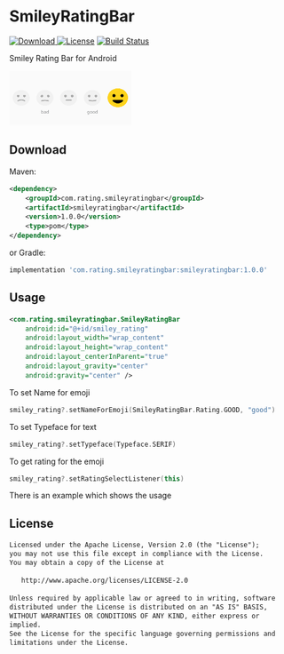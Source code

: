 SmileyRatingBar
===============
[ ![Download](https://api.bintray.com/packages/vaibhavbhandula/Maven/SmileyRatingBar/images/download.svg) ](https://bintray.com/vaibhavbhandula/Maven/SmileyRatingBar/_latestVersion) [![License](http://img.shields.io/:license-apache-blue.svg)](LICENSE) [![Build Status](https://travis-ci.org/vaibhavbhandula/SmileyRatingBar.svg?branch=master)](https://travis-ci.org/vaibhavbhandula/SmileyRatingBar)

Smiley Rating Bar for Android

![](rating.gif)

Download
--------

Maven:
```xml
<dependency>
    <groupId>com.rating.smileyratingbar</groupId>
    <artifactId>smileyratingbar</artifactId>
    <version>1.0.0</version>
    <type>pom</type>
</dependency>
```
or Gradle:
```groovy
implementation 'com.rating.smileyratingbar:smileyratingbar:1.0.0'
```
Usage
-----

```xml
<com.rating.smileyratingbar.SmileyRatingBar
    android:id="@+id/smiley_rating"
    android:layout_width="wrap_content"
    android:layout_height="wrap_content"
    android:layout_centerInParent="true"
    android:layout_gravity="center"
    android:gravity="center" />
```

To set Name for emoji

```kotlin
smiley_rating?.setNameForEmoji(SmileyRatingBar.Rating.GOOD, "good")
```

To set Typeface for text

```kotlin
smiley_rating?.setTypeface(Typeface.SERIF)
```

To get rating for the emoji
```kotlin
smiley_rating?.setRatingSelectListener(this)
```

There is an example which shows the usage

License
-------

    Licensed under the Apache License, Version 2.0 (the "License");
    you may not use this file except in compliance with the License.
    You may obtain a copy of the License at

       http://www.apache.org/licenses/LICENSE-2.0

    Unless required by applicable law or agreed to in writing, software
    distributed under the License is distributed on an "AS IS" BASIS,
    WITHOUT WARRANTIES OR CONDITIONS OF ANY KIND, either express or implied.
    See the License for the specific language governing permissions and
    limitations under the License.
